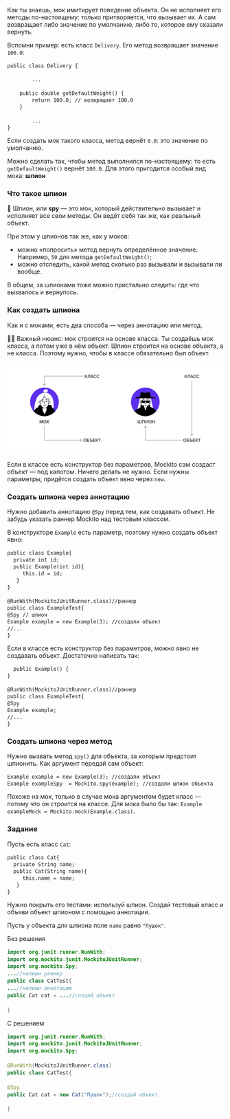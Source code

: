 Как ты знаешь, мок имитирует поведение объекта. Он не исполняет его методы по-настоящему: только притворяется, что вызывает их. А сам возвращает либо значение по умолчанию, либо то, которое ему сказали вернуть.

Вспомни пример: есть класс `Delivery`. Его метод возвращает значение `100.0`:
```
public class Delivery {

        ...

    public double getDefaultWeight() {
        return 100.0; // возвращает 100.0
    }

        ...
} 
```

Если создать мок такого класса, метод вернёт `0.0`: это значение по умолчанию.

Можно сделать так, чтобы метод выполнился по-настоящему: то есть `getDefaultWeight()` вернёт `100.0`. Для этого пригодится особый вид мока: **шпион**

### Что такое шпион

🦹 Шпион, или **spy** — это мок, который действительно вызывает и исполняет все свои методы. Он ведёт себя так же, как реальный объект.

При этом у шпионов так же, как у моков:

- можно «попросить» метод вернуть определённое значение. Например, `50` для метода `getDefaultWeight()`;
- можно отследить, какой метод сколько раз вызывали и вызывали ли вообще.

В общем, за шпионами тоже можно пристально следить: где что вызвалось и вернулось.

### Как создать шпиона

Как и с моками, есть два способа — через аннотацию или метод.

☝🏻 Важный нюанс: мок строится на основе класса. Ты создаёшь мок класса, а потом уже в нём объект. Шпион строится на основе объекта, а не класса. Поэтому нужно, чтобы в классе обязательно был объект.

![img_3.png](img%2Fimg_3.png)

Если в классе есть конструктор без параметров, Mockito сам создаст объект — под капотом. Ничего делать не нужно. Если нужны параметры, придётся создать объект явно через `new`.

### Создать шпиона через аннотацию

Нужно добавить аннотацию `@Spy` перед тем, как создавать объект. Не забудь указать раннер Mockito над тестовым классом.

В конструкторе `Example` есть параметр, поэтому нужно создать объект явно:
```
public class Example{
  private int id;
  public Example(int id){
     this.id = id;
   }
}

@RunWith(MockitoJUnitRunner.class)//раннер
public class ExampleTest{
@Spy // шпион
Example example = new Example(3); //создали объект
//...
} 
```

Если в классе есть конструктор без параметров, можно явно не создавать объект. Достаточно написать так:
```
  public Example() {
} 

@RunWith(MockitoJUnitRunner.class)//раннер
public class ExampleTest{
@Spy
Example example;
//...
} 
```

### Создать шпиона через **метод**

Нужно вызвать метод `spy()` для объекта, за которым предстоит шпионить. Как аргумент передай сам объект:
```
Example example = new Example(3); //создали объект
Example exampleSpy  = Mockito.spy(example); //создали шпион объекта 
```

Похоже на мок, только в случае мока аргументом будет класс — потому что он строится на классе. Для мока было бы так: `Example exampleMock = Mockito.mock(Example.class)`.

### Задание

Пусть есть класс `Cat`:
```
public class Cat{
  private String name;
  public Cat(String name){
     this.name = name;
   }
} 
```

Нужно покрыть его тестами: используй шпион. Создай тестовый класс и объяви объект шпионом с помощью аннотации.

Пусть у объекта для шпиона поле `name` равно `"Пушок"`.

Без решения
```Java
import org.junit.runner.RunWith;
import org.mockito.junit.MockitoJUnitRunner;
import org.mockito.Spy;
...//напиши раннер
public class CatTest{
...//напиши аннотацию
public Cat cat = ...//создай объект

}
```

С решением
```Java
import org.junit.runner.RunWith;
import org.mockito.junit.MockitoJUnitRunner;
import org.mockito.Spy;

@RunWith(MockitoJUnitRunner.class)
public class CatTest{
  
@Spy
public Cat cat = new Cat("Пушок");//создай объект

}
```